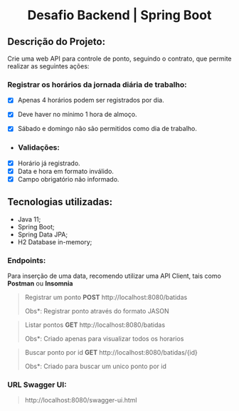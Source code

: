 <h1  align="center">Desafio Backend | Spring Boot</h1>  

## Descrição do Projeto:

<p  align="justify"> Crie uma web API para controle de ponto, seguindo o contrato, que permite realizar as
seguintes ações:</p> 

### Registrar os horários da jornada diária de trabalho:

- [x] Apenas 4 horários podem ser registrados por dia.

- [x] Deve haver no mínimo 1 hora de almoço.

- [x] Sábado e domingo não são permitidos como dia de trabalho.

- ### Validações:
- [X] Horário já registrado.
- [X] Data e hora em formato inválido.
- [X] Campo obrigatório não informado.

## Tecnologias utilizadas:

- Java 11;
- Spring Boot;
- Spring Data JPA;
- H2 Database in-memory;

### Endpoints:

Para inserção de uma data, recomendo utilizar uma API Client, tais como **Postman** ou **Insomnia**
> Registrar um ponto
> **POST** http://localhost:8080/batidas
>
> Obs*: Registrar ponto através do formato JASON

> Listar pontos
> **GET** http://localhost:8080/batidas
>
> Obs*: Criado apenas para visualizar todos os horarios

> Buscar ponto por id
> **GET** http://localhost:8080/batidas/{id}
>
> Obs*: Criado para buscar um unico ponto por id

### URL  Swagger UI:
>http://localhost:8080/swagger-ui.html
